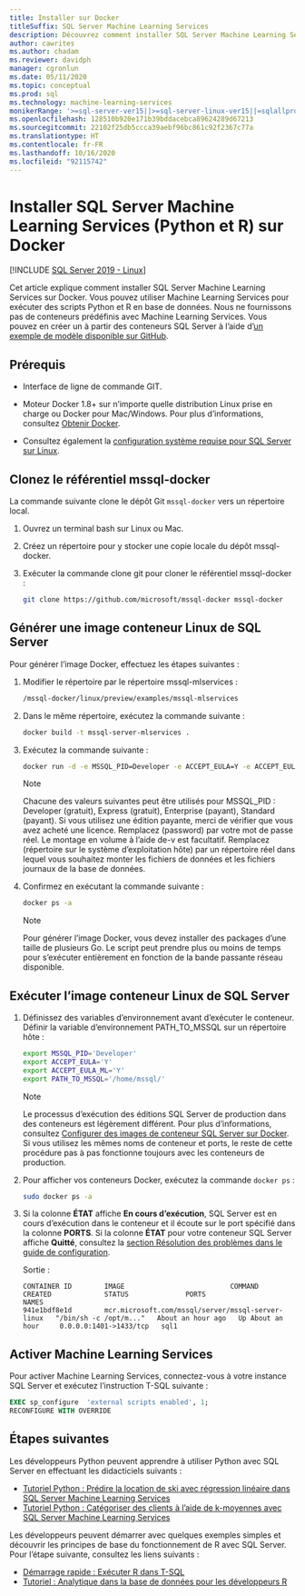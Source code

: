 ```yaml
---
title: Installer sur Docker
titleSuffix: SQL Server Machine Learning Services
description: Découvrez comment installer SQL Server Machine Learning Services (Python et R) sur Docker.
author: cawrites
ms.author: chadam
ms.reviewer: davidph
manager: cgronlun
ms.date: 05/11/2020
ms.topic: conceptual
ms.prod: sql
ms.technology: machine-learning-services
monikerRange: '>=sql-server-ver15||>=sql-server-linux-ver15||=sqlallproducts-allversions'
ms.openlocfilehash: 128510b920e171b39bddacebca89624289d67213
ms.sourcegitcommit: 22102f25db5ccca39aebf96bc861c92f2367c77a
ms.translationtype: HT
ms.contentlocale: fr-FR
ms.lasthandoff: 10/16/2020
ms.locfileid: "92115742"
---
```

# <a name="install-sql-server-machine-learning-services-python-and-r-on-docker"></a>Installer SQL Server Machine Learning Services (Python et R) sur Docker

[!INCLUDE [SQL Server 2019 - Linux](../includes/applies-to-version/sqlserver2019-linux.md)]

Cet article explique comment installer SQL Server Machine Learning Services sur Docker. Vous pouvez utiliser Machine Learning Services pour exécuter des scripts Python et R en base de données. Nous ne fournissons pas de conteneurs prédéfinis avec Machine Learning Services. Vous pouvez en créer un à partir des conteneurs SQL Server à l’aide d’[un exemple de modèle disponible sur GitHub](https://github.com/Microsoft/mssql-docker/tree/master/linux/preview/examples/mssql-mlservices).

## <a name="prerequisites"></a>Prérequis

- Interface de ligne de commande GIT.

- Moteur Docker 1.8+ sur n’importe quelle distribution Linux prise en charge ou Docker pour Mac/Windows. Pour plus d’informations, consultez [Obtenir Docker](https://docs.docker.com/get-docker/).

- Consultez également la [configuration système requise pour SQL Server sur Linux](sql-server-linux-setup.md#system).

## <a name="clone-the-mssql-docker-repository"></a>Clonez le référentiel mssql-docker

La commande suivante clone le dépôt Git `mssql-docker` vers un répertoire local.

1. Ouvrez un terminal bash sur Linux ou Mac.

2. Créez un répertoire pour y stocker une copie locale du dépôt mssql-docker.

3. Exécuter la commande clone git pour cloner le référentiel mssql-docker :

    ```bash
    git clone https://github.com/microsoft/mssql-docker mssql-docker
    ```

## <a name="build-a-sql-server-linux-container-image"></a>Générer une image conteneur Linux de SQL Server

Pour générer l’image Docker, effectuez les étapes suivantes :

1. Modifier le répertoire par le répertoire mssql-mlservices :
    
    ```bash
    /mssql-docker/linux/preview/examples/mssql-mlservices
    ```

2. Dans le même répertoire, exécutez la commande suivante :

    ```bash
    docker build -t mssql-server-mlservices .
    ```

3. Exécutez la commande suivante :

    ```bash
    docker run -d -e MSSQL_PID=Developer -e ACCEPT_EULA=Y -e ACCEPT_EULA_ML=Y -e MSSQL_SA_PASSWORD=<password> -v <directory on the host OS>:/var/opt/mssql -p 1433:1433 mssql-server-mlservices
    ```
  
    > [!NOTE]
    > Chacune des valeurs suivantes peut être utilisés pour MSSQL_PID : Developer (gratuit), Express (gratuit), Enterprise (payant), Standard (payant). Si vous utilisez une édition payante, merci de vérifier que vous avez acheté une licence. Remplacez (password) par votre mot de passe réel. Le montage en volume à l’aide de-v est facultatif. Remplacez (répertoire sur le système d’exploitation hôte) par un répertoire réel dans lequel vous souhaitez monter les fichiers de données et les fichiers journaux de la base de données.
    

4. Confirmez en exécutant la commande suivante :

    ```bash
    docker ps -a
    ```

   > [!NOTE]
   > Pour générer l’image Docker, vous devez installer des packages d’une taille de plusieurs Go. Le script peut prendre plus ou moins de temps pour s’exécuter entièrement en fonction de la bande passante réseau disponible.

## <a name="run-the-sql-server-linux-container-image"></a>Exécuter l’image conteneur Linux de SQL Server

1. Définissez des variables d’environnement avant d’exécuter le conteneur. Définir la variable d’environnement PATH_TO_MSSQL sur un répertoire hôte :

   ```bash
   export MSSQL_PID='Developer'
   export ACCEPT_EULA='Y'
   export ACCEPT_EULA_ML='Y'
   export PATH_TO_MSSQL='/home/mssql/'
   ```
  
   > [!NOTE]
   > Le processus d’exécution des éditions SQL Server de production dans des conteneurs est légèrement différent. Pour plus d’informations, consultez [Configurer des images de conteneur SQL Server sur Docker](./sql-server-linux-docker-container-deployment.md). Si vous utilisez les mêmes noms de conteneur et ports, le reste de cette procédure pas à pas fonctionne toujours avec les conteneurs de production.

2. Pour afficher vos conteneurs Docker, exécutez la commande `docker ps` :

   ```bash
   sudo docker ps -a
   ```

3. Si la colonne **ÉTAT** affiche **En cours d’exécution**, SQL Server est en cours d’exécution dans le conteneur et il écoute sur le port spécifié dans la colonne **PORTS**. Si la colonne **ÉTAT** pour votre conteneur SQL Server affiche **Quitté**, consultez la [section Résolution des problèmes dans le guide de configuration](./sql-server-linux-docker-container-troubleshooting.md).

 
    Sortie :

    ```
    CONTAINER ID        IMAGE                          COMMAND                  CREATED             STATUS              PORTS                    NAMES
    941e1bdf8e1d        mcr.microsoft.com/mssql/server/mssql-server-linux   "/bin/sh -c /opt/m..."   About an hour ago   Up About an hour     0.0.0.0:1401->1433/tcp   sql1
    ```

## <a name="enable-machine-learning-services"></a>Activer Machine Learning Services

Pour activer Machine Learning Services, connectez-vous à votre instance SQL Server et exécutez l’instruction T-SQL suivante :

```sql
EXEC sp_configure  'external scripts enabled', 1;
RECONFIGURE WITH OVERRIDE
```

## <a name="next-steps"></a>Étapes suivantes

Les développeurs Python peuvent apprendre à utiliser Python avec SQL Server en effectuant les didacticiels suivants :

+ [Tutoriel Python : Prédire la location de ski avec régression linéaire dans SQL Server Machine Learning Services](../machine-learning/tutorials/python-ski-rental-linear-regression-deploy-model.md)
+ [Tutoriel Python : Catégoriser des clients à l’aide de k-moyennes avec SQL Server Machine Learning Services](../machine-learning/tutorials/python-clustering-model.md)

Les développeurs peuvent démarrer avec quelques exemples simples et découvrir les principes de base du fonctionnement de R avec SQL Server. Pour l’étape suivante, consultez les liens suivants :

+ [Démarrage rapide : Exécuter R dans T-SQL](../machine-learning/tutorials/quickstart-r-create-script.md)
+ [Tutoriel : Analytique dans la base de données pour les développeurs R](../machine-learning/tutorials/r-taxi-classification-introduction.md)